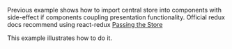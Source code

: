Previous example shows how to import central store into components with side-effect if components coupling presentation 
functionality. Official redux docs recommend using react-redux [Passing the Store][p1]

[p1]: http://redux.js.org/docs/basics/UsageWithReact.html#passing-the-store

This example illustrates how to do it.